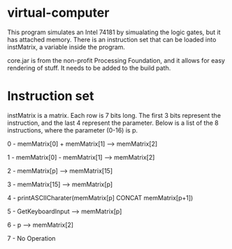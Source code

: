 # virtual-computer
This program simulates an Intel 74181 by simualating the logic gates, but it has attached memory. There is an instruction set that can be loaded into instMatrix, a variable inside the program.

core.jar is from the non-profit Processing Foundation, and it allows for easy rendering of stuff. It needs to be added to the build path.
# Instruction set
instMatrix is a matrix. Each row is 7 bits long. The first 3 bits represent the instruction, and the last 4 represent the parameter.
Below is a list of the 8 instructions, where the parameter (0-16) is p.

0 - memMatrix[0] + memMatrix[1] --> memMatrix[2]

1 - memMatrix[0] - memMatrix[1] --> memMatrix[2]

2 - memMatrix[p] --> memMatrix[15]

3 - memMatrix[15] --> memMatrix[p]

4 - printASCIICharater(memMatrix[p] CONCAT memMatrix[p+1])

5 - GetKeyboardInput --> memMatrix[p]

6 - p --> memMatrix[2]

7 - No Operation
